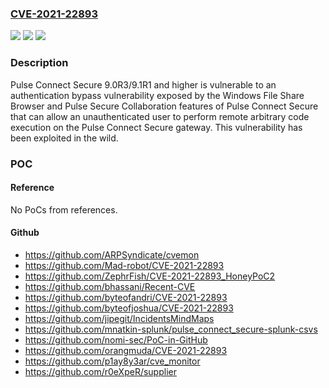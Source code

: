 ### [CVE-2021-22893](https://cve.mitre.org/cgi-bin/cvename.cgi?name=CVE-2021-22893)
![](https://img.shields.io/static/v1?label=Product&message=Pulse%20Connect%20Secure&color=blue)
![](https://img.shields.io/static/v1?label=Version&message=n%2Fa&color=blue)
![](https://img.shields.io/static/v1?label=Vulnerability&message=Improper%20Authentication%20-%20Generic%20(CWE-287)&color=brighgreen)

### Description

Pulse Connect Secure 9.0R3/9.1R1 and higher is vulnerable to an authentication bypass vulnerability exposed by the Windows File Share Browser and Pulse Secure Collaboration features of Pulse Connect Secure that can allow an unauthenticated user to perform remote arbitrary code execution on the Pulse Connect Secure gateway. This vulnerability has been exploited in the wild.

### POC

#### Reference
No PoCs from references.

#### Github
- https://github.com/ARPSyndicate/cvemon
- https://github.com/Mad-robot/CVE-2021-22893
- https://github.com/ZephrFish/CVE-2021-22893_HoneyPoC2
- https://github.com/bhassani/Recent-CVE
- https://github.com/byteofandri/CVE-2021-22893
- https://github.com/byteofjoshua/CVE-2021-22893
- https://github.com/jipegit/IncidentsMindMaps
- https://github.com/mnatkin-splunk/pulse_connect_secure-splunk-csvs
- https://github.com/nomi-sec/PoC-in-GitHub
- https://github.com/orangmuda/CVE-2021-22893
- https://github.com/p1ay8y3ar/cve_monitor
- https://github.com/r0eXpeR/supplier

